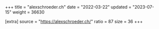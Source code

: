 +++
title = "alexschroeder.ch"
date = "2022-03-22"
updated = "2023-07-15"
weight = 36630

[extra]
source = "https://alexschroeder.ch/"
ratio = 87
size = 36
+++
